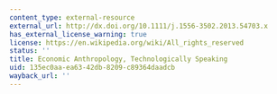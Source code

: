 ```yaml
---
content_type: external-resource
external_url: http://dx.doi.org/10.1111/j.1556-3502.2013.54703.x
has_external_license_warning: true
license: https://en.wikipedia.org/wiki/All_rights_reserved
status: ''
title: Economic Anthropology, Technologically Speaking
uid: 135ec0aa-ea63-42db-8209-c89364daadcb
wayback_url: ''
---
```

